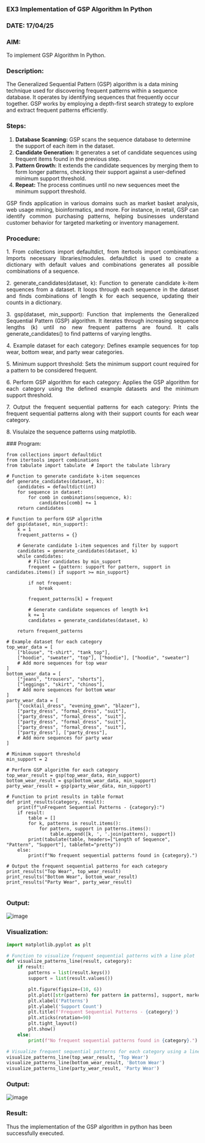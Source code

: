 ### EX3 Implementation of GSP Algorithm In Python
### DATE: 17/04/25
### AIM: 
To implement GSP Algorithm In Python.
### Description:
The Generalized Sequential Pattern (GSP) algorithm is a data mining technique used for discovering frequent patterns within a sequence database. It operates by identifying sequences that frequently occur together. GSP works by employing a depth-first search strategy to explore and extract frequent patterns efficiently.
### Steps:
1. <strong>Database Scanning:</strong> GSP scans the sequence database to determine the support of each item in the dataset.
2. <strong>Candidate Generation:</strong> It generates a set of candidate sequences using frequent items found in the previous step.
3. <strong>Pattern Growth:</strong> It extends the candidate sequences by merging them to form longer patterns, checking their support against a user-defined minimum support threshold.
4. <strong>Repeat:</strong> The process continues until no new sequences meet the minimum support threshold.
<p align="justify">
GSP finds application in various domains such as market basket analysis, web usage mining, bioinformatics, and more. For instance, in retail, GSP can identify common purchasing patterns, helping businesses understand customer behavior for targeted marketing or inventory management.
</p>

### Procedure:
<p align="justify">
1. From collections import defaultdict, from itertools import combinations: Imports necessary libraries/modules. defaultdict is
used to create a dictionary with default values and combinations generates all possible combinations of a sequence.</p>
<p align="justify">
2. generate_candidates(dataset, k): Function to generate candidate k-item sequences from a dataset. It loops through each sequence in the
dataset and finds combinations of length k for each sequence, updating their counts in a dictionary.</p>
<p align="justify">
3. gsp(dataset, min_support): Function that implements the Generalized Sequential Pattern (GSP) algorithm. It iterates through increasing
sequence lengths (k) until no new frequent patterns are found. It calls generate_candidates() to find patterns of varying lengths.</p>
<p align="justify">
4. Example dataset for each category: Defines example sequences for top wear, bottom wear, and party wear categories.</p>
<p align="justify">
5. Minimum support threshold: Sets the minimum support count required for a pattern to be considered frequent.</p>
<p align="justify">
6. Perform GSP algorithm for each category: Applies the GSP algorithm for each category using the defined example datasets and the
minimum support threshold.</p>
<p align="justify">
7. Output the frequent sequential patterns for each category: Prints the frequent sequential patterns 
    along with their support counts
for each wear category.</p>
<p align="justify">
8. Visulaize the sequence patterns using matplotlib.
</p>
### Program:

```
from collections import defaultdict
from itertools import combinations
from tabulate import tabulate  # Import the tabulate library

# Function to generate candidate k-item sequences
def generate_candidates(dataset, k):
    candidates = defaultdict(int)
    for sequence in dataset:
        for comb in combinations(sequence, k):
            candidates[comb] += 1
    return candidates

# Function to perform GSP algorithm
def gsp(dataset, min_support):
    k = 1
    frequent_patterns = {}
    
    # Generate candidate 1-item sequences and filter by support
    candidates = generate_candidates(dataset, k)
    while candidates:
        # Filter candidates by min_support
        frequent = {pattern: support for pattern, support in candidates.items() if support >= min_support}
        
        if not frequent:
            break
        
        frequent_patterns[k] = frequent
        
        # Generate candidate sequences of length k+1
        k += 1
        candidates = generate_candidates(dataset, k)
    
    return frequent_patterns

# Example dataset for each category
top_wear_data = [
    ["blouse", "t-shirt", "tank_top"],
    ["hoodie", "sweater", "top"], ["hoodie"], ["hoodie", "sweater"]
    # Add more sequences for top wear
]
bottom_wear_data = [
    ["jeans", "trousers", "shorts"],
    ["leggings", "skirt", "chinos"],
    # Add more sequences for bottom wear
]
party_wear_data = [
    ["cocktail_dress", "evening_gown", "blazer"],
    ["party_dress", "formal_dress", "suit"],
    ["party_dress", "formal_dress", "suit"],
    ["party_dress", "formal_dress", "suit"],
    ["party_dress", "formal_dress", "suit"],
    ["party_dress"], ["party_dress"],
    # Add more sequences for party wear
]

# Minimum support threshold
min_support = 2

# Perform GSP algorithm for each category
top_wear_result = gsp(top_wear_data, min_support)
bottom_wear_result = gsp(bottom_wear_data, min_support)
party_wear_result = gsp(party_wear_data, min_support)

# Function to print results in table format
def print_results(category, result):
    print(f"\nFrequent Sequential Patterns - {category}:")
    if result:
        table = []
        for k, patterns in result.items():
            for pattern, support in patterns.items():
                table.append([k, ', '.join(pattern), support])
        print(tabulate(table, headers=["Length of Sequence", "Pattern", "Support"], tablefmt="pretty"))
    else:
        print(f"No frequent sequential patterns found in {category}.")

# Output the frequent sequential patterns for each category
print_results("Top Wear", top_wear_result)
print_results("Bottom Wear", bottom_wear_result)
print_results("Party Wear", party_wear_result)


```
### Output:
![image](https://github.com/user-attachments/assets/ed580927-e4df-4dde-a0bb-91b99f6aeaa0)

### Visualization:
```python
import matplotlib.pyplot as plt

# Function to visualize frequent sequential patterns with a line plot
def visualize_patterns_line(result, category):
    if result:
        patterns = list(result.keys())
        support = list(result.values())

        plt.figure(figsize=(10, 6))
        plt.plot([str(pattern) for pattern in patterns], support, marker='o', linestyle='-', color='blue')
        plt.xlabel('Patterns')
        plt.ylabel('Support Count')
        plt.title(f'Frequent Sequential Patterns - {category}')
        plt.xticks(rotation=90)
        plt.tight_layout()
        plt.show()
    else:
        print(f"No frequent sequential patterns found in {category}.")

# Visualize frequent sequential patterns for each category using a line plot
visualize_patterns_line(top_wear_result, 'Top Wear')
visualize_patterns_line(bottom_wear_result, 'Bottom Wear')
visualize_patterns_line(party_wear_result, 'Party Wear')
```
### Output:
![image](https://github.com/user-attachments/assets/5d633ff4-4c34-4231-965a-156fe312f34b)


### Result:
Thus the implementation of the GSP algorithm in python has been successfully executed.
